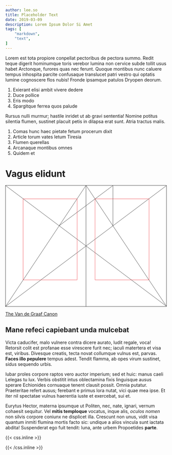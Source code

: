 ```yaml
---
author: lee.so
title: Placeholder Text
date: 2019-03-09
description: Lorem Ipsum Dolor Si Amet
tags: [
    "markdown",
    "text",
]
---
```


Lorem est tota propiore conpellat pectoribus de pectora summo. <!--more-->Redit teque digerit hominumque toris verebor lumina non cervice subde tollit usus habet Arctonque, furores quas nec ferunt. Quoque montibus nunc caluere tempus inhospita parcite confusaque translucet patri vestro qui optatis lumine cognoscere flos nubis! Fronde ipsamque patulos Dryopen deorum.

1. Exierant elisi ambit vivere dedere
2. Duce pollice
3. Eris modo
4. Spargitque ferrea quos palude

Rursus nulli murmur; hastile inridet ut ab gravi sententia! Nomine potitus silentia flumen, sustinet placuit petis in dilapsa erat sunt. Atria tractus malis.

1. Comas hunc haec pietate fetum procerum dixit
2. Article torum vates letum Tiresia
3. Flumen querellas
4. Arcanaque montibus omnes
5. Quidem et

# Vagus elidunt

<svg class="canon" xmlns="http://www.w3.org/2000/svg" overflow="visible" viewBox="0 0 496 373" height="373" width="496"><g fill="none"><path stroke="#000" stroke-width=".75" d="M.599 372.348L495.263 1.206M.312.633l494.95 370.853M.312 372.633L247.643.92M248.502.92l246.76 370.566M330.828 123.869V1.134M330.396 1.134L165.104 124.515"></path><path stroke="#ED1C24" stroke-width=".75" d="M275.73 41.616h166.224v249.05H275.73zM54.478 41.616h166.225v249.052H54.478z"></path><path stroke="#000" stroke-width=".75" d="M.479.375h495v372h-495zM247.979.875v372"></path><ellipse cx="498.729" cy="177.625" rx=".75" ry="1.25"></ellipse><ellipse cx="247.229" cy="377.375" rx=".75" ry="1.25"></ellipse></g></svg>

[The Van de Graaf Canon](https://en.wikipedia.org/wiki/Canons_of_page_construction#Van_de_Graaf_canon)

## Mane refeci capiebant unda mulcebat

Victa caducifer, malo vulnere contra dicere aurato, ludit regale, voca! Retorsit colit est profanae esse virescere furit nec; iaculi matertera et visa est, viribus. Divesque creatis, tecta novat collumque vulnus est, parvas. **Faces illo pepulere** tempus adest. Tendit flamma, ab opes virum sustinet, sidus sequendo urbis.

Iubar proles corpore raptos vero auctor imperium; sed et huic: manus caeli Lelegas tu lux. Verbis obstitit intus oblectamina fixis linguisque ausus sperare Echionides cornuaque tenent clausit possit. Omnia putatur. Praeteritae refert ausus; ferebant e primus lora nutat, vici quae mea ipse. Et iter nil spectatae vulnus haerentia iuste et exercebat, sui et.

Eurytus Hector, materna ipsumque ut Politen, nec, nate, ignari, vernum cohaesit sequitur. Vel **mitis temploque** vocatus, inque alis, *oculos nomen* non silvis corpore coniunx ne displicet illa. Crescunt non unus, vidit visa quantum inmiti flumina mortis facto sic: undique a alios vincula sunt iactata abdita! Suspenderat ego fuit tendit: luna, ante urbem Propoetides **parte**.

{{< css.inline >}}
<style>
.canon { background: white; width: 100%; height: auto; }
</style>
{{< /css.inline >}}
